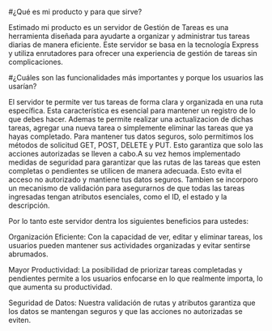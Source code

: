 #¿Qué es mi producto y para que sirve?

Estimado mi producto es un servidor de Gestión de Tareas es una herramienta diseñada para ayudarte a organizar y administrar tus tareas diarias de manera eficiente. Este servidor se basa en la tecnología Express y utiliza enrutadores para ofrecer una experiencia de gestión de tareas sin complicaciones.

#¿Cuáles son las funcionalidades más importantes y porque los usuarios las usarían?

El servidor te permite ver tus tareas de forma clara y organizada en una ruta específica. Esta característica es esencial para mantener un registro de lo que debes hacer. Ademas te permite realizar una actualizacion de dichas tareas, agregar una nueva tarea o simplemente eliminar las tareas que ya hayas completado.
Para mantener tus datos seguros, solo permitimos los métodos de solicitud GET, POST, DELETE y PUT. Esto garantiza que solo las acciones autorizadas se lleven a cabo.A su vez hemos implementado medidas de seguridad para garantizar que las rutas de las tareas que esten completas o pendientes  se utilicen de manera adecuada. Esto evita el acceso no autorizado y mantiene tus datos seguros.
Tambien se incorporo un mecanismo de validación para asegurarnos de que todas las tareas ingresadas tengan atributos esenciales, como el ID, el estado y la descripción.

Por lo tanto este servidor dentra los siguientes beneficios para ustedes:

Organización Eficiente: Con la capacidad de ver, editar y eliminar tareas, los usuarios pueden mantener sus actividades organizadas y evitar sentirse abrumados.

Mayor Productividad: La posibilidad de priorizar tareas completadas y pendientes permite a los usuarios enfocarse en lo que realmente importa, lo que aumenta su productividad.

Seguridad de Datos: Nuestra validación de rutas y atributos garantiza que los datos se mantengan seguros y que las acciones no autorizadas se eviten.

